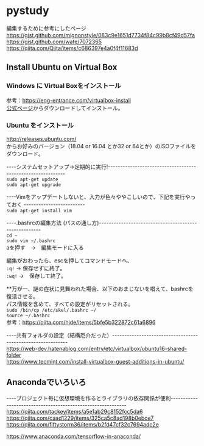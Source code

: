 # pystudy
編集するために参考にしたページ
https://gist.github.com/mignonstyle/083c9e1651d7734f84c99b8cf49d57fa
https://gist.github.com/wate/7072365  
https://qiita.com/Qiita/items/c686397e4a0f4f11683d

## Install Ubuntu on Virtual Box
### Windows に Virtual Boxをインストール
参考：https://eng-entrance.com/virtualbox-install  
[公式ページ](https://www.virtualbox.org/)からダウンロードしてインストール。

### Ubuntu をインストール
http://releases.ubuntu.com/  
からお好みのバージョン（18.04 or 16.04 とか32 or 64とか）のISOファイルをダウンロード。

----システムセットアップ->定期的に実行!------------------------------------------------------------  
`sudo apt-get update`  
`sudo apt-get upgrade`

----Vimをアップデートしないと、入力が色々ややこしいので、下記を実行やっておく -------------------------  
`sudo apt-get install vim`

----.bashrcの編集方法 (パスの通し方)------------------------------------------------------  
`cd ~`  
`sudo vim ~/.bashrc`  
aを押す　→　編集モードに入る  

編集がおわったら、escを押してコマンドモードへ、  
`:q!` → 保存せずに終了。  
`:wq!` →　保存して終了。  


**万が一、謎の症状に見舞われた場合、以下のおまじないを唱えて、bashrcを復活させる。  
パス情報を含めて、すべての設定がリセットされる。  
`sudo /bin/cp /etc/skel/.bashrc ~/`  
`source ~/.bashrc`  
参考：https://qiita.com/hide/items/5bfe5b322872c61a6896

----共有フォルダの設定（結構厄介だった）------------------------------------------------------------  
https://web-dev.hatenablog.com/entry/etc/virtualbox/ubuntu16-shared-folder  
https://www.tecmint.com/install-virtualbox-guest-additions-in-ubuntu/  

## Anacondaでいろいろ
----プロジェクト毎に仮想環境を作るとライブラリの依存関係が便利------------------------------------------------------------ 
https://qiita.com/tackey/items/a5e1ab29c8152fcc5da6  
https://qiita.com/caad1229/items/325ca5c8ad198b0ebce7  
https://qiita.com/fiftystorm36/items/b2fd47cf32c7694adc2e  

https://www.anaconda.com/tensorflow-in-anaconda/

